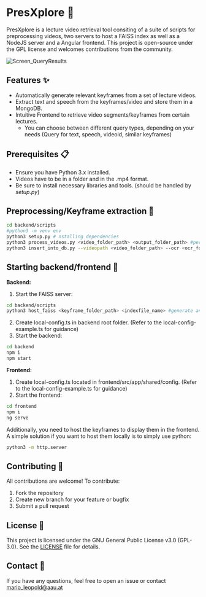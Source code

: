 # PresXplore 🔎

PresXplore is a lecture video retrieval tool consiting of a suite of scripts for preprocessing videos, two servers to host a FAISS index as well as a NodeJS server and a Angular frontend. 
This project is open-source under the GPL license and welcomes contributions from the community.

![Screen_QueryResults](https://github.com/user-attachments/assets/108c83da-5250-4226-9270-0e525cebd0a4)

## Features ✨
- Automatically generate relevant keyframes from a set of lecture videos.
- Extract text and speech from the keyframes/video and store them in a MongoDB.
- Intuitive Frontend to retrieve video segments/keyframes from certain lectures.
  - You can choose between different query types, depending on your needs (Query for text, speech, videoid, similar keyframes)
 
## Prerequisites 📋
- Ensure you have Python 3.x installed.
- Videos have to be in a folder and in the .mp4 format.
- Be sure to install necessary libraries and tools. (should be handled by _setup.py_)

## Preprocessing/Keyframe extraction 🎥

```bash
cd backend/scripts
#python3 -m venv env
python3 setup.py # nstalling dependencies
python3 process_videos.py <video_folder_path> <output_folder_path> #perform OCR and ASR recognition, as well as shot-detection
python3 insert_into_db.py --videopath <video_folder_path> --ocr <ocr_folder_path (created by process_videos.py)> --speech <speech_folder_path (created by process_videos.py)> #Insert the generated csv's into a MongoDB (has to be started beforehand)
```

## Starting backend/frontend 🚀
**Backend:**
1. Start the FAISS server:
```bash
cd backend/scripts
python3 host_faiss <keyframe_folder_path> <indexfile_name> #generate and host the FAISS index
``` 
2. Create local-config.ts in backend root folder. (Refer to the local-config-example.ts for guidance)
3. Start the backend:
```bash
cd backend
npm i
npm start
```

**Frontend:**
1. Create local-config.ts located in frontend/src/app/shared/config. (Refer to the local-config-example.ts for guidance)
2. Start the frontend:
```bash
cd frontend
npm i
ng serve
```

Additionally, you need to host the keyframes to display them in the frontend. A simple solution if you want to host them locally is to simply use python:
```bash
python3 -m http.server
```
 
## Contributing 🤝
All contributions are welcome! To contribute:

1. Fork the repository
2. Create new branch for your feature or bugfix
3. Submit a pull request

## License 📜
This project is licensed under the GNU General Public License v3.0 (GPL-3.0). See the [LICENSE](https://github.com/marleo/ESOPXplore/blob/main/LICENSE) file for details.

## Contact 📧
If you have any questions, feel free to open an issue or contact mario_leopold@aau.at
